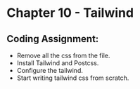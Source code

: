 # Chapter 10 - Tailwind


## Coding Assignment:
- Remove all the css from the file.
- Install Tailwind and Postcss.
- Configure the tailwind.
- Start writing tailwind css from scratch.